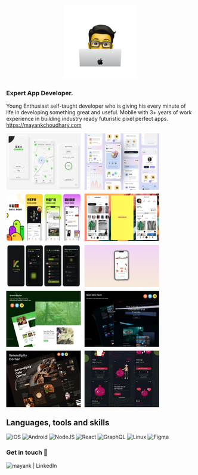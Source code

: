 <!--<p align="center">
  
</p> -->
<p align="center">
  <img style="width: 200px; height: auto;" src="./headerpng.png" />
</p>

### Expert App Developer.
Young Enthusiast self-taught developer who is giving his every minute of life in developing something great and useful. Mobile with 3+ years of work experience in building industry ready futuristic pixel perfect apps. https://mayankchoudhary.com

<div style="display: flex; flex-wrap: wrap; gap: 10px;">
  <img src="./exa-charge-2fed72f5.jpg" alt="Description of image 1" style="width: 200px; height: auto;">
  <img src="./forgo-0bbecc7b.png" alt="Description of image 4" style="width: 200px; height: auto;">
  <img src="./banqu-f4586464.png" alt="Description of image 2" style="width: 200px; height: auto;">
  <img src="./circswap-a30fc3c4.png" alt="Description of image 3" style="width: 200px; height: auto;">
  <img src="./kivi-vpn-a2a567d1.png" alt="Description of image 3" style="width: 200px; height: auto;">
  <img src="./medic-7bd54e86.png" alt="Description of image 3" style="width: 200px; height: auto;">
  <img src="./green_saver-b798d508.png" alt="Description of image 3" style="width: 200px; height: auto;">
    <img src="./next_gen_tech-d7c0951d.png" alt="Description of image 3" style="width: 200px; height: auto;">
   <img src="./secrendipty-f0ea0045.png" alt="Description of image 3" style="width: 200px; height: auto;">
     <img src="./1712860265493.jpeg" alt="Description of image 3" style="width: 200px; height: auto;">
 
  <!-- Add more images as needed -->
</div>

<!-- <p align="center">
  <img src="./tux.gif" />
</p> -->



## Languages, tools and skills

![iOS](https://img.shields.io/badge/iOS-000000?style=for-the-badge&logo=ios&logoColor=white)
![Android](https://img.shields.io/badge/Android-3DDC84?style=for-the-badge&logo=android&logoColor=white)
![NodeJS](https://img.shields.io/badge/node.js-6DA55F?style=for-the-badge&logo=node.js&logoColor=white)
![React](https://img.shields.io/badge/react-%2320232a.svg?style=for-the-badge&logo=react&logoColor=%2361DAFB)
![GraphQL](https://img.shields.io/badge/-GraphQL-E10098?style=for-the-badge&logo=graphql&logoColor=white)
![Linux](https://img.shields.io/badge/Linux-FCC624?style=for-the-badge&logo=linux&logoColor=black)
![Figma](https://img.shields.io/badge/figma-%23F24E1E.svg?style=for-the-badge&logo=figma&logoColor=white)
<!-- ![LeetCode](https://img.shields.io/badge/LeetCode-000000?style=for-the-badge&logo=LeetCode&logoColor=#d16c06) -->



### Get in touch 🤝

[<img align="left" alt="mayank | LinkedIn" src="https://img.shields.io/badge/LinkedIn-0077B5?style=for-the-badge&logo=linkedin&logoColor=white" />][linkedIn]

<br>
<br>



<!-- [![Mayank's GitHub stats](https://github-readme-stats.vercel.app/api?username=m4yankchoudhary)](https://github.com/anuraghazra/github-readme-stats) -->

[linkedIn]: https://www.linkedin.com/in/mayank--choudhary/ 
